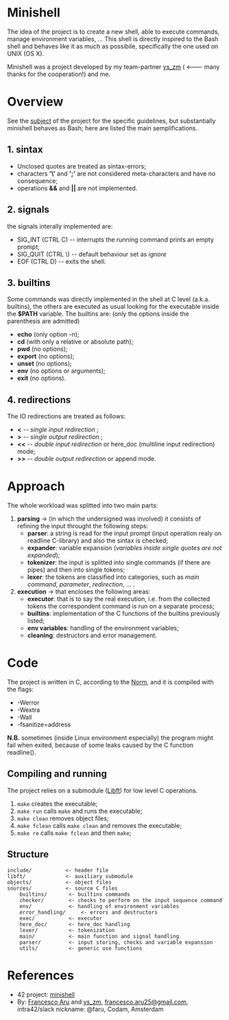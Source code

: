 # Minishell
The idea of the project is to create a new shell, able to execute commands, manage environment variables, ...
This shell is directly inspired to the Bash shell and behaves like it as much as possibile, specifically the one used on UNIX (OS X).

Minishell was a project developed by my team-partner [ys_zm](https://github.com/ys-zm) ( <--- many thanks for the cooperation!) and me.

# Overview
See the [subject](https://cdn.intra.42.fr/pdf/pdf/99970/en.subject.pdf) of the project for the specific guidelines, but substantially minishell behaves as Bash; here are listed the main semplifications.

## 1. sintax
- Unclosed quotes are treated as sintax-errors;
- characters **'\\'** and **';'** are not considered meta-characters and have no consequence;
- operations **&&** and **||** are not implemented.

## 2. signals
the signals interally implemented are:
- SIG_INT (CTRL C)  	-- interrupts the running command prints an empty prompt;
- SIG_QUIT (CTRL \\)  	-- default behaviour set as *ignore*
- EOF (CTRL D)      	-- exits the shell.

## 3. builtins
Some commands was directly implemented in the shell at C level (a.k.a. builtins), the others are executed as usual looking for the executable inside the **$PATH** variable.
The builtins are: (only the options inside the parenthesis are admitted)  
- **echo** (only option -n);
- **cd** (with only a relative or absolute path);
- **pwd** (no options);
- **export** (no options);
- **unset** (no options);
- **env** (no options or arguments);
- **exit** (no options).

## 4. redirections
The IO redirections are treated as follows:
- **<**   --  *single input redirection* ;
- **>**   --  *single output redirection* ;
- **<<**  --  *double input redirection* or here_doc (multiline input redirection) mode;
- **>>**  --  *double output redirection* or append mode.

# Approach
The whole workload was splitted into two main parts:
1. **parsing** -> (in which the undersigned was involved) it consists of refining the input throught the following steps:
	- **parser**: a string is read for the input prompt (input operation realy on readline C-library) and also the sintax is checked;
	- **expander**: variable expansion (*variables inside single quotes are not expanded*);
	- **tokenizer**: the input is splitted into single commands (if there are pipes) and then into single tokens;
	- **lexer**: the tokens are classified into categories, such as *main command*, *parameter*, *redirection*, ... .
2. **execution** -> that encloses the following areas:
	- **executor**: that is to say the real execution, i.e. from the collected tokens the correspondent command is run on a separate process;
	- **builtins**: implementation of the C functions of the builtins previously listed;
	- **env variables**: handling of the environment variables;
	- **cleaning**: destructors and error management.

# Code
The project is written in C, according to the [Norm](https://meta.intra.42.fr/articles/the-norm-v4), and it is compiled with the flags:
- -Werror
- -Wextra
- -Wall
- -fsanitize=address

**N.B.** sometimes (inside Linux environment especially) the program might fail when exited, because of some leaks caused by the C function readline().

## Compiling and running
The project relies on a submodule ([Libft](https://github.com/Orpheus-3145/Libft)) for low level C operations.
1. `make`    creates the executable;
1. `make run`    calls `make` and runs the executable;
1. `make clean`    removes object files;
1. `make fclean`    calls `make clean` and removes the executable;
1. `make re`    calls `make fclean` and then `make`;

## Structure
	include/           <- header file
	libft/             <- auxiliary submodule 
	objects/           <- object files
	sources/           <- source C files
		builtins/		<- builtins commands
		checker/		<- checks to perform on the input sequence command
		env/			<- handling of environment variables
		error_handling/		<- errors and destructors
		exec/			<- executor
		here_doc/		<- here_doc handling
		lexer/			<- tokenization
		main/			<- main function and signal handling
		parser/			<- input storing, checks and variable expansion
		utils/			<- generic use functions

# References
- 42 project: [minishell](https://cdn.intra.42.fr/pdf/pdf/99970/en.subject.pdf)
- By: [Francesco Aru](https://github.com/Orpheus-3145) and [ys_zm](https://github.com/ys-zm), francesco.aru25@gmail.com, intra42/slack nickname: @faru, Codam, Amsterdam